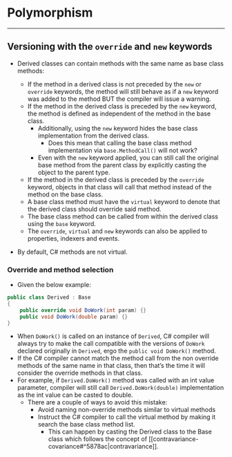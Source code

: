 # Polymorphism

---

## Versioning with the `override` and `new` keywords

- Derived classes can contain methods with the same name as base class methods:
    - If the method in a derived class is not preceded by the `new` or `override` keywords, the method will still behave as if a `new` keyword was added to the method BUT the compiler will issue a warning.
    - If the method in the derived class is preceded by the `new` keyword, the method is defined as independent of the method in the base class.
        - Additionally, using the `new` keyword hides the base class implementation from the derived class.
            - Does this mean that calling the base class method implementation via `base.MethodCall()` will not work?
		- Even with the `new` keyword applied, you can still call the original base method from the parent class by explicitly casting the object to the parent type.
    - If the method in the derived class is preceded by the `override` keyword, objects in that class will call that method instead of the method on the base class.
    - A base class method must have the `virtual` keyword to denote that the derived class should override said method.
    - The base class method can be called from within the derived class using the `base` keyword.
    - The `override`, `virtual` and `new` keywords can also be applied to properties, indexers and events.

- By default, C# methods are not virtual.
    

### Override and method selection

- Given the below example:

```csharp
public class Derived : Base
{
	public override void DoWork(int param) {}
	public void DoWork(double param) {}
}
```

- When `DoWork()` is called on an instance of `Derived`, C# compiler will always try to make the call compatible with the versions of `DoWork` declared originally in `Derived`, ergo the `public void DoWork()` method.
- If the C# compiler cannot match the method call from the non override methods of the same name in that class, then that’s the time it will consider the override methods in that class.
- For example, if `Derived.DoWork()` method was called with an int value parameter, compiler will still call `Derived.DoWork(double)` implementation as the int value can be casted to double.
    - There are a couple of ways to avoid this mistake:
        - Avoid naming non-override methods similar to virtual methods
        - Instruct the C# compiler to call the virtual method by making it search the base class method list.
            - This can happen by casting the Derived class to the Base class which follows the concept of [[contravariance-covariance#^5878ac|contravariance]].